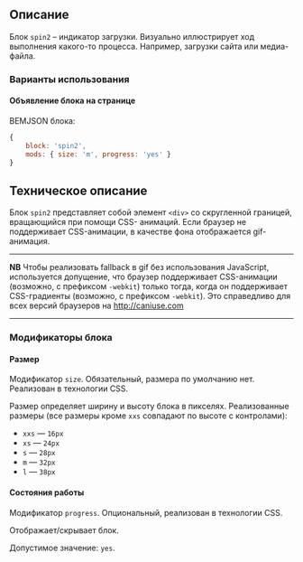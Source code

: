 ## Описание

Блок `spin2` – индикатор загрузки. Визуально иллюстрирует ход выполнения какого-то процесса.
Например, загрузки сайта или медиа-файла.

### Варианты использования
#### Объявление блока на странице

BEMJSON блока:

```js
{
    block: 'spin2',
    mods: { size: 'm', progress: 'yes' }
}
```

## Техническое описание

Блок `spin2` представляет собой элемент `<div>` со скругленной границей, вращающийся при помощи CSS- анимаций.
Если браузер не поддерживает CSS-анимации, в качестве фона отображается gif-анимация.

---
**NB** Чтобы реализовать fallback в gif без использования JavaScript, используется допущение, что браузер поддерживает
CSS-анимации (возможно, с префиксом `-webkit`) только тогда, когда он поддерживает CSS-градиенты
(возможно, с префиксом `-webkit`). Это справедливо для всех версий браузеров на http://caniuse.com

---

### Модификаторы блока

#### Размер

Модификатор `size`. Обязательный, размера по умолчанию нет. Реализован в технологии CSS.

Размер определяет ширину и высоту блока в пикселях.
Реализованные размеры (все размеры кроме `xxs` совпадают по высоте с контролами):

* `xxs` — `16px`
* `xs` — `24px`
* `s` — `28px`
* `m` — `32px`
* `l` — `38px`

#### Состояния работы

Модификатор `progress`. Опциональный, реализован в технологии CSS.

Отображает/скрывает блок.

Допустимое значение: `yes`.
